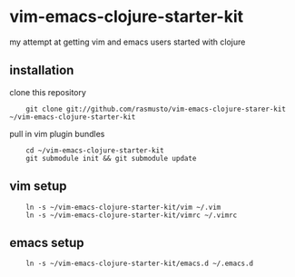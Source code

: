 vim-emacs-clojure-starter-kit
=============================

my attempt at getting vim and emacs users started with clojure

installation
------------
clone this repository

        git clone git://github.com/rasmusto/vim-emacs-clojure-starer-kit ~/vim-emacs-clojure-starter-kit
pull in vim plugin bundles

        cd ~/vim-emacs-clojure-starter-kit
        git submodule init && git submodule update

vim setup
---------
        ln -s ~/vim-emacs-clojure-starter-kit/vim ~/.vim
        ln -s ~/vim-emacs-clojure-starter-kit/vimrc ~/.vimrc

emacs setup
-----------
        ln -s ~/vim-emacs-clojure-starter-kit/emacs.d ~/.emacs.d
